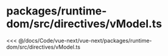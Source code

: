 # packages/runtime-dom/src/directives/vModel.ts

<<< @/docs/Code/vue-next/vue-next/packages/runtime-dom/src/directives/vModel.ts
